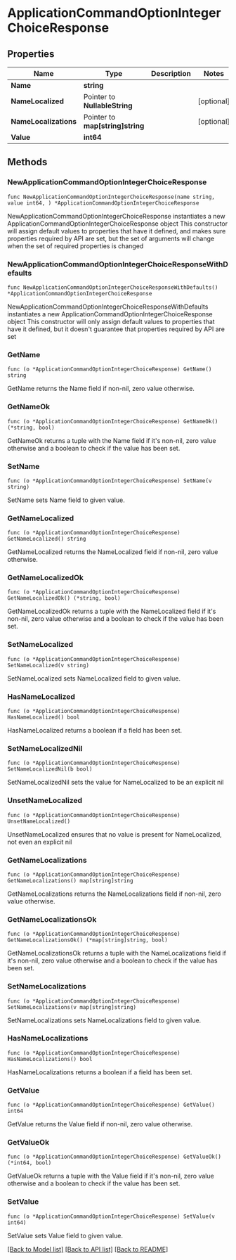 # ApplicationCommandOptionIntegerChoiceResponse

## Properties

Name | Type | Description | Notes
------------ | ------------- | ------------- | -------------
**Name** | **string** |  | 
**NameLocalized** | Pointer to **NullableString** |  | [optional] 
**NameLocalizations** | Pointer to **map[string]string** |  | [optional] 
**Value** | **int64** |  | 

## Methods

### NewApplicationCommandOptionIntegerChoiceResponse

`func NewApplicationCommandOptionIntegerChoiceResponse(name string, value int64, ) *ApplicationCommandOptionIntegerChoiceResponse`

NewApplicationCommandOptionIntegerChoiceResponse instantiates a new ApplicationCommandOptionIntegerChoiceResponse object
This constructor will assign default values to properties that have it defined,
and makes sure properties required by API are set, but the set of arguments
will change when the set of required properties is changed

### NewApplicationCommandOptionIntegerChoiceResponseWithDefaults

`func NewApplicationCommandOptionIntegerChoiceResponseWithDefaults() *ApplicationCommandOptionIntegerChoiceResponse`

NewApplicationCommandOptionIntegerChoiceResponseWithDefaults instantiates a new ApplicationCommandOptionIntegerChoiceResponse object
This constructor will only assign default values to properties that have it defined,
but it doesn't guarantee that properties required by API are set

### GetName

`func (o *ApplicationCommandOptionIntegerChoiceResponse) GetName() string`

GetName returns the Name field if non-nil, zero value otherwise.

### GetNameOk

`func (o *ApplicationCommandOptionIntegerChoiceResponse) GetNameOk() (*string, bool)`

GetNameOk returns a tuple with the Name field if it's non-nil, zero value otherwise
and a boolean to check if the value has been set.

### SetName

`func (o *ApplicationCommandOptionIntegerChoiceResponse) SetName(v string)`

SetName sets Name field to given value.


### GetNameLocalized

`func (o *ApplicationCommandOptionIntegerChoiceResponse) GetNameLocalized() string`

GetNameLocalized returns the NameLocalized field if non-nil, zero value otherwise.

### GetNameLocalizedOk

`func (o *ApplicationCommandOptionIntegerChoiceResponse) GetNameLocalizedOk() (*string, bool)`

GetNameLocalizedOk returns a tuple with the NameLocalized field if it's non-nil, zero value otherwise
and a boolean to check if the value has been set.

### SetNameLocalized

`func (o *ApplicationCommandOptionIntegerChoiceResponse) SetNameLocalized(v string)`

SetNameLocalized sets NameLocalized field to given value.

### HasNameLocalized

`func (o *ApplicationCommandOptionIntegerChoiceResponse) HasNameLocalized() bool`

HasNameLocalized returns a boolean if a field has been set.

### SetNameLocalizedNil

`func (o *ApplicationCommandOptionIntegerChoiceResponse) SetNameLocalizedNil(b bool)`

 SetNameLocalizedNil sets the value for NameLocalized to be an explicit nil

### UnsetNameLocalized
`func (o *ApplicationCommandOptionIntegerChoiceResponse) UnsetNameLocalized()`

UnsetNameLocalized ensures that no value is present for NameLocalized, not even an explicit nil
### GetNameLocalizations

`func (o *ApplicationCommandOptionIntegerChoiceResponse) GetNameLocalizations() map[string]string`

GetNameLocalizations returns the NameLocalizations field if non-nil, zero value otherwise.

### GetNameLocalizationsOk

`func (o *ApplicationCommandOptionIntegerChoiceResponse) GetNameLocalizationsOk() (*map[string]string, bool)`

GetNameLocalizationsOk returns a tuple with the NameLocalizations field if it's non-nil, zero value otherwise
and a boolean to check if the value has been set.

### SetNameLocalizations

`func (o *ApplicationCommandOptionIntegerChoiceResponse) SetNameLocalizations(v map[string]string)`

SetNameLocalizations sets NameLocalizations field to given value.

### HasNameLocalizations

`func (o *ApplicationCommandOptionIntegerChoiceResponse) HasNameLocalizations() bool`

HasNameLocalizations returns a boolean if a field has been set.

### GetValue

`func (o *ApplicationCommandOptionIntegerChoiceResponse) GetValue() int64`

GetValue returns the Value field if non-nil, zero value otherwise.

### GetValueOk

`func (o *ApplicationCommandOptionIntegerChoiceResponse) GetValueOk() (*int64, bool)`

GetValueOk returns a tuple with the Value field if it's non-nil, zero value otherwise
and a boolean to check if the value has been set.

### SetValue

`func (o *ApplicationCommandOptionIntegerChoiceResponse) SetValue(v int64)`

SetValue sets Value field to given value.



[[Back to Model list]](../README.md#documentation-for-models) [[Back to API list]](../README.md#documentation-for-api-endpoints) [[Back to README]](../README.md)


